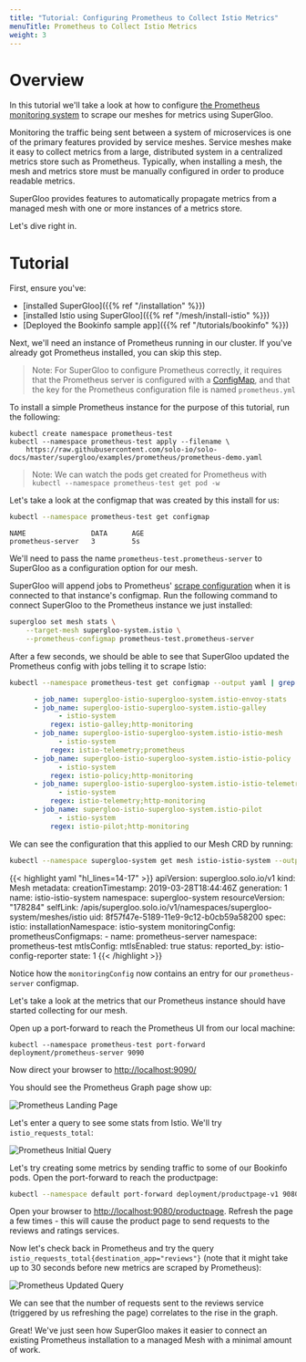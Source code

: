 ```yaml
---
title: "Tutorial: Configuring Prometheus to Collect Istio Metrics"
menuTitle: Prometheus to Collect Istio Metrics
weight: 3
---
```


# Overview

In this tutorial we'll take a look at how to configure [the Prometheus monitoring system](https://prometheus.io/) to scrape our meshes for metrics using SuperGloo.

Monitoring the traffic being sent between a system of microservices is one of the primary features provided by service meshes. Service meshes make it easy to collect
metrics from a large, distributed system in a centralized metrics store such as Prometheus. Typically, when installing a mesh, the mesh and metrics store must be manually configured in order to produce readable metrics.

SuperGloo provides features to automatically propagate metrics from a managed mesh with one or more instances of a metrics store.

Let's dive right in.

# Tutorial

First, ensure you've:

- [installed SuperGloo]({{% ref "/installation" %}})
- [installed Istio using SuperGloo]({{% ref "/mesh/install-istio" %}})
- [Deployed the Bookinfo sample app]({{% ref "/tutorials/bookinfo" %}})

Next, we'll need an instance of Prometheus running in our cluster. If you've already got Prometheus installed, you can skip this step.

> Note: For SuperGloo to configure Prometheus correctly, it requires that the Prometheus server is configured with a
> [ConfigMap](https://kubernetes.io/docs/tasks/configure-pod-container/configure-pod-configmap/), and that the
> key for the Prometheus configuration file is named `prometheus.yml`

To install a simple Prometheus instance for the purpose of this tutorial, run the following:

```shell
kubectl create namespace prometheus-test
kubectl --namespace prometheus-test apply --filename \
    https://raw.githubusercontent.com/solo-io/solo-docs/master/supergloo/examples/prometheus/prometheus-demo.yaml
```

> Note: We can watch the pods get created for Prometheus with `kubectl --namespace prometheus-test get pod -w`

Let's take a look at the configmap that was created by this install for us:

```bash
kubectl --namespace prometheus-test get configmap
```

```noop
NAME                DATA      AGE
prometheus-server   3         5s
```

We'll need to pass the name `prometheus-test.prometheus-server` to SuperGloo as a configuration option for our mesh.

SuperGloo will append jobs to Prometheus' [scrape configuration](https://prometheus.io/docs/prometheus/latest/configuration/configuration/#scrape_config)
when it is connected to that instance's configmap. Run the following command to connect SuperGloo to the Prometheus instance we just installed:

```bash
supergloo set mesh stats \
    --target-mesh supergloo-system.istio \
    --prometheus-configmap prometheus-test.prometheus-server
```

After a few seconds, we should be able to see that SuperGloo updated the Prometheus config with jobs telling it
to scrape Istio:

```bash
kubectl --namespace prometheus-test get configmap --output yaml | grep istio
```

```yaml
      - job_name: supergloo-istio-supergloo-system.istio-envoy-stats
      - job_name: supergloo-istio-supergloo-system.istio-galley
            - istio-system
          regex: istio-galley;http-monitoring
      - job_name: supergloo-istio-supergloo-system.istio-istio-mesh
            - istio-system
          regex: istio-telemetry;prometheus
      - job_name: supergloo-istio-supergloo-system.istio-istio-policy
            - istio-system
          regex: istio-policy;http-monitoring
      - job_name: supergloo-istio-supergloo-system.istio-istio-telemetry
            - istio-system
          regex: istio-telemetry;http-monitoring
      - job_name: supergloo-istio-supergloo-system.istio-pilot
            - istio-system
          regex: istio-pilot;http-monitoring
```

We can see the configuration that this applied to our Mesh CRD by running:

```bash
kubectl --namespace supergloo-system get mesh istio-istio-system --output yaml
```

{{< highlight yaml "hl_lines=14-17" >}}
apiVersion: supergloo.solo.io/v1
kind: Mesh
metadata:
  creationTimestamp: 2019-03-28T18:44:46Z
  generation: 1
  name: istio-istio-system
  namespace: supergloo-system
  resourceVersion: "178284"
  selfLink: /apis/supergloo.solo.io/v1/namespaces/supergloo-system/meshes/istio
  uid: 8f57f47e-5189-11e9-9c12-b0cb59a58200
spec:
  istio:
    installationNamespace: istio-system
  monitoringConfig:
    prometheusConfigmaps:
    - name: prometheus-server
      namespace: prometheus-test
  mtlsConfig:
    mtlsEnabled: true
status:
  reported_by: istio-config-reporter
  state: 1
{{< /highlight >}}

Notice how the `monitoringConfig` now contains an entry for our `prometheus-server` configmap.

Let's take a look at the metrics that our Prometheus instance should have started collecting for our mesh.

Open up a port-forward to reach the Prometheus UI from our local machine:

```shell
kubectl --namespace prometheus-test port-forward deployment/prometheus-server 9090
```

Now direct your browser to <http://localhost:9090/>

You should see the Prometheus Graph page show up:

![Prometheus Landing Page](/img/prometheus-landing-page.png "Prometheus Landing Page")

Let's enter a query to see some stats from Istio. We'll try `istio_requests_total`:

![Prometheus Initial Query](/img/prometheus-initial-query.png "Prometheus Initial Query")

Let's try creating some metrics by sending traffic to some of our Bookinfo pods. Open the port-forward to
reach the productpage:

```bash
kubectl --namespace default port-forward deployment/productpage-v1 9080
```

Open your browser to <http://localhost:9080/productpage>. Refresh the page a few times -
this will cause the product page to send requests to the reviews and ratings services.

Now let's check back in Prometheus and try the query `istio_requests_total{destination_app="reviews"}`
(note that it might take up to 30 seconds before new metrics are scraped by Prometheus):

![Prometheus Updated Query](/img/prometheus-updated-query.png "Prometheus Updated Query")

We can see that the number of requests sent to the reviews service (triggered by us refreshing the page)
correlates to the rise in the graph.

Great! We've just seen how SuperGloo makes it easier to connect an existing Prometheus installation
to a managed Mesh with a minimal amount of work.
